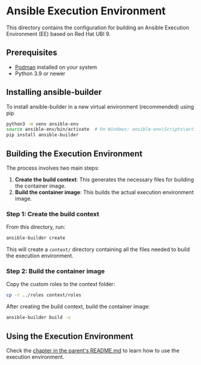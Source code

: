 # Ansible Execution Environment

This directory contains the configuration for building an Ansible Execution Environment (EE) based on Red Hat UBI 9.

## Prerequisites

- [Podman](https://podman.io/) installed on your system
- Python 3.9 or newer

## Installing ansible-builder

To install ansible-builder in a new virtual environment (recommended) using pip

```bash
python3 -m venv ansible-env
source ansible-env/bin/activate  # On Windows: ansible-env\Scripts\activate
pip install ansible-builder
```

## Building the Execution Environment

The process involves two main steps:

1. **Create the build context**: This generates the necessary files for building the container image.
2. **Build the container image**: This builds the actual execution environment image.

### Step 1: Create the build context

From this directory, run:

```bash
ansible-builder create
```

This will create a `context/` directory containing all the files needed to build the execution environment.

### Step 2: Build the container image

Copy the custom roles to the context folder:

```bash
cp -r ../roles context/roles
```

After creating the build context, build the container image:

```bash
ansible-builder build -v
```

## Using the Execution Environment

Check the [chapter in the parent's README.md](../README.md#using-with-your-existing-project-files) to learn how to use the execution environment.
